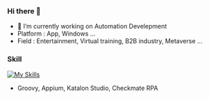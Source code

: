 ### Hi there 👋
- 🔭 I’m currently working on Automation Develepment
- Platform : App, Windows ...
- Field : Entertainment, Virtual training, B2B industry, Metaverse ...

### Skill
[![My Skills](https://skillicons.dev/icons?i=py,cs,selenium)](https://skillicons.dev)
- Groovy, Appium, Katalon Studio, Checkmate RPA 

<!--
**yjbae-ww/yjbae-ww** is a ✨ _special_ ✨ repository because its `README.md` (this file) appears on your GitHub profile.

Here are some ideas to get you started:

- 🔭 I’m currently working on ...
- 🌱 I’m currently learning ...
- 👯 I’m looking to collaborate on ...
- 🤔 I’m looking for help with ...
- 💬 Ask me about ...
- 📫 How to reach me: ...
- 😄 Pronouns: ...
- ⚡ Fun fact: ...
-->
